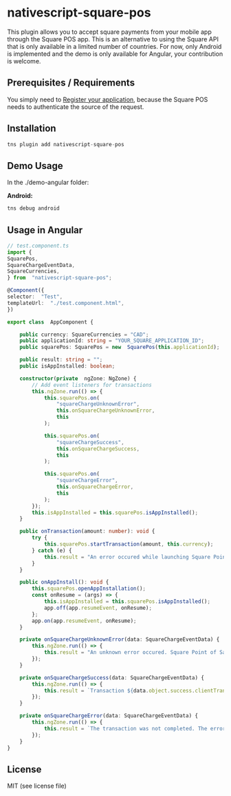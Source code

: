 
# nativescript-square-pos

This plugin allows you to accept square payments from your mobile app through the Square POS app. This is an alternative to using the Square API that is only available in a limited number of countries.  For now, only Android is implemented and the demo is only available for Angular, your contribution is welcome.

## Prerequisites / Requirements

You simply need to [Register your application](https://developer.squareup.com/docs/pos-api/build-on-android#step-2-register-your-application), because the Square POS needs to authenticate the source of the request.


## Installation

```javascript
tns plugin add nativescript-square-pos
```
## Demo Usage 

In the ./demo-angular folder: 

**Android:**
```javascript
tns debug android
```

## Usage in Angular

```ts
// test.component.ts
import {
SquarePos,
SquareChargeEventData,
SquareCurrencies,
} from  "nativescript-square-pos";

@Component({
selector:  "Test",
templateUrl:  "./test.component.html",
})

export class  AppComponent {

	public currency: SquareCurrencies = "CAD";
	public applicationId: string = "YOUR_SQUARE_APPLICATION_ID";
	public squarePos: SquarePos = new  SquarePos(this.applicationId);  

	public result: string = "";
	public isAppInstalled: boolean;

	constructor(private  ngZone: NgZone) {
		// Add event listeners for transactions
		this.ngZone.run(() => {
			this.squarePos.on(
				"squareChargeUnknownError",
				this.onSquareChargeUnknownError,
				this
			);

			this.squarePos.on(
				"squareChargeSuccess",
				this.onSquareChargeSuccess,
				this
			);

			this.squarePos.on(
				"squareChargeError",
				this.onSquareChargeError,
				this
			);
		});
		this.isAppInstalled = this.squarePos.isAppInstalled();
	}

	public onTransaction(amount: number): void {
		try {
			this.squarePos.startTransaction(amount, this.currency);
		} catch (e) {
			this.result = "An error occured while launching Square Point of Sale app.";
		}
	}

	public onAppInstall(): void {
		this.squarePos.openAppInstallation();
		const onResume = (args) => {
			this.isAppInstalled = this.squarePos.isAppInstalled();
			app.off(app.resumeEvent, onResume);
		};
		app.on(app.resumeEvent, onResume);
	}

	private onSquareChargeUnknownError(data: SquareChargeEventData) {
		this.ngZone.run(() => {
			this.result = "An unknown error occured. Square Point of Sale was uninstalled or stopped working.";
		});
	}

	private onSquareChargeSuccess(data: SquareChargeEventData) {
		this.ngZone.run(() => {
			this.result = `Transaction ${data.object.success.clientTransactionId} was successfully completed.`;
		});
	}

	private onSquareChargeError(data: SquareChargeEventData) {
		this.ngZone.run(() => {
			this.result = `The transaction was not completed. The error was ${data.object.error.code}: ${data.object.error.debugDescription}.`;
		});
	}
}
```
    
## License

MIT (see license file)

